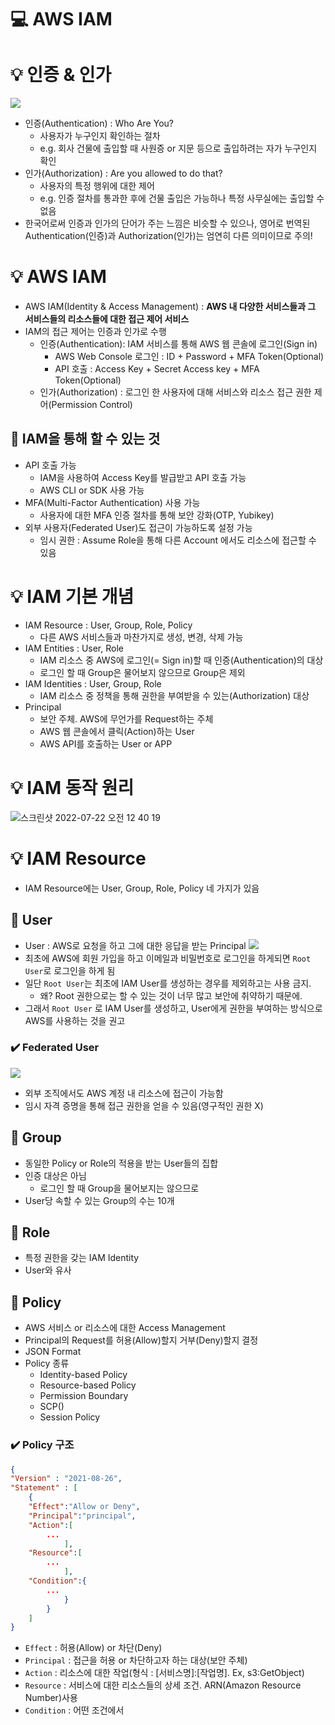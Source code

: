 💻 AWS IAM
==============
# 💡 인증 & 인가

![](https://images.velog.io/images/dustjs159/post/d0ce58f3-cd3f-4145-92f6-4428175ce225/%E1%84%89%E1%85%B3%E1%84%8F%E1%85%B3%E1%84%85%E1%85%B5%E1%86%AB%E1%84%89%E1%85%A3%E1%86%BA%202022-03-20%20%E1%84%8B%E1%85%A9%E1%84%92%E1%85%AE%205.32.06.png)

* 인증(Authentication) : Who Are You?
  * 사용자가 누구인지 확인하는 절차
  * e.g. 회사 건물에 출입할 때 사원증 or 지문 등으로 출입하려는 자가 누구인지 확인
* 인가(Authorization) : Are you allowed to do that?
  * 사용자의 특정 행위에 대한 제어
  * e.g. 인증 절차를 통과한 후에 건물 출입은 가능하나 특정 사무실에는 출입할 수 없음
* 한국어로써 인증과 인가의 단어가 주는 느낌은 비슷할 수 있으나, 영어로 번역된 Authentication(인증)과 Authorization(인가)는 엄연히 다른 의미이므로 주의!

# 💡 AWS IAM

* AWS IAM(Identity & Access Management) : **AWS 내 다양한 서비스들과 그 서비스들의 리소스들에 대한 접근 제어 서비스**
* IAM의 접근 제어는 인증과 인가로 수행
  * 인증(Authentication): IAM 서비스를 통해 AWS 웹 콘솔에 로그인(Sign in)
    * AWS Web Console 로그인 : ID + Password + MFA Token(Optional)
    * API 호출 : Access Key + Secret Access key + MFA Token(Optional)
  * 인가(Authorization) : 로그인 한 사용자에 대해 서비스와 리소스 접근 권한 제어(Permission Control)

## 📌 IAM을 통해 할 수 있는 것
* API 호출 가능
  * IAM을 사용하여 Access Key를 발급받고 API 호출 가능
  * AWS CLI or SDK 사용 가능
* MFA(Multi-Factor Authentication) 사용 가능
  * 사용자에 대한 MFA 인증 절차를 통해 보안 강화(OTP, Yubikey)
* 외부 사용자(Federated User)도 접근이 가능하도록 설정 가능
  * 임시 권한 : Assume Role을 통해 다른 Account 에서도 리소스에 접근할 수 있음

# 💡 IAM 기본 개념

* IAM Resource : User, Group, Role, Policy
  * 다른 AWS 서비스들과 마찬가지로 생성, 변경, 삭제 가능
* IAM Entities : User, Role
  * IAM 리소스 중 AWS에 로그인(= Sign in)할 때 인증(Authentication)의 대상
  * 로그인 할 때 Group은 물어보지 않으므로 Group은 제외
* IAM Identities : User, Group, Role
  * IAM 리소스 중 정책을 통해 권한을 부여받을 수 있는(Authorization) 대상
* Principal
  * 보안 주체. AWS에 무언가를 Request하는 주체
  * AWS 웹 콘솔에서 클릭(Action)하는 User
  * AWS API를 호출하는 User or APP

# 💡 IAM 동작 원리

![스크린샷 2022-07-22 오전 12 40 19](https://user-images.githubusercontent.com/57285121/180255247-457ac69f-6a2b-4171-8ef4-a371b7c1ad7f.png)

# 💡 IAM Resource

* IAM Resource에는 User, Group, Role, Policy 네 가지가 있음

## 📌 User

* User : AWS로 요청을 하고 그에 대한 응답을 받는 Principal
![](https://images.velog.io/images/dustjs159/post/1a5b4f40-5196-41b1-b61e-b25c47ae3707/%E1%84%89%E1%85%B3%E1%84%8F%E1%85%B3%E1%84%85%E1%85%B5%E1%86%AB%E1%84%89%E1%85%A3%E1%86%BA%202022-03-22%20%E1%84%8B%E1%85%A9%E1%84%8C%E1%85%A5%E1%86%AB%2012.14.36.png)
* 최초에 AWS에 회원 가입을 하고 이메일과 비밀번호로 로그인을 하게되면 ``Root User``로 로그인을 하게 됨
* 일단 ``Root User``는 최초에 IAM User를 생성하는 경우를 제외하고는 사용 금지.
  * 왜? Root 권한으로는 할 수 있는 것이 너무 많고 보안에 취약하기 때문에.
* 그래서 ``Root User`` 로 IAM User를 생성하고, User에게 권한을 부여하는 방식으로 AWS를 사용하는 것을 권고

### ✔️ Federated User

![](https://images.velog.io/images/dustjs159/post/8fc3524d-ac59-4289-a316-16aeb4a90fac/%E1%84%89%E1%85%B3%E1%84%8F%E1%85%B3%E1%84%85%E1%85%B5%E1%86%AB%E1%84%89%E1%85%A3%E1%86%BA%202022-03-22%20%E1%84%8B%E1%85%A9%E1%84%8C%E1%85%A5%E1%86%AB%2012.20.22.png)

* 외부 조직에서도 AWS 계정 내 리소스에 접근이 가능함
* 임시 자격 증명을 통해 접근 권한을 얻을 수 있음(영구적인 권한 X)

## 📌 Group

* 동일한 Policy or Role의 적용을 받는 User들의 집합
* 인증 대상은 아님
  * 로그인 할 때 Group을 물어보지는 않으므로
* User당 속할 수 있는 Group의 수는 10개

## 📌 Role

* 특정 권한을 갖는 IAM Identity
* User와 유사

## 📌 Policy

* AWS 서비스 or 리소스에 대한 Access Management
* Principal의 Request를 허용(Allow)할지 거부(Deny)할지 결정
* JSON Format
* Policy 종류
  * Identity-based Policy
  * Resource-based Policy
  * Permission Boundary
  * SCP()
  * Session Policy


### ✔️ Policy 구조
``` json
{
"Version" : "2021-08-26",
"Statement" : [
	{
	"Effect":"Allow or Deny",
	"Principal":"principal",
	"Action":[
		...
			],
	"Resource":[
		...
			],
	"Condition":{
		...
			}
		}	
	]
}
```
- `Effect` : 허용(Allow) or 차단(Deny)
- `Principal` : 접근을 허용 or 차단하고자 하는 대상(보안 주체)
- `Action` : 리소스에 대한 작업(형식 : [서비스명]:[작업명]. Ex, s3:GetObject)
- `Resource` : 서비스에 대한 리소스들의 상세 조건. ARN(Amazon Resource Number)사용
- `Condition` : 어떤 조건에서


